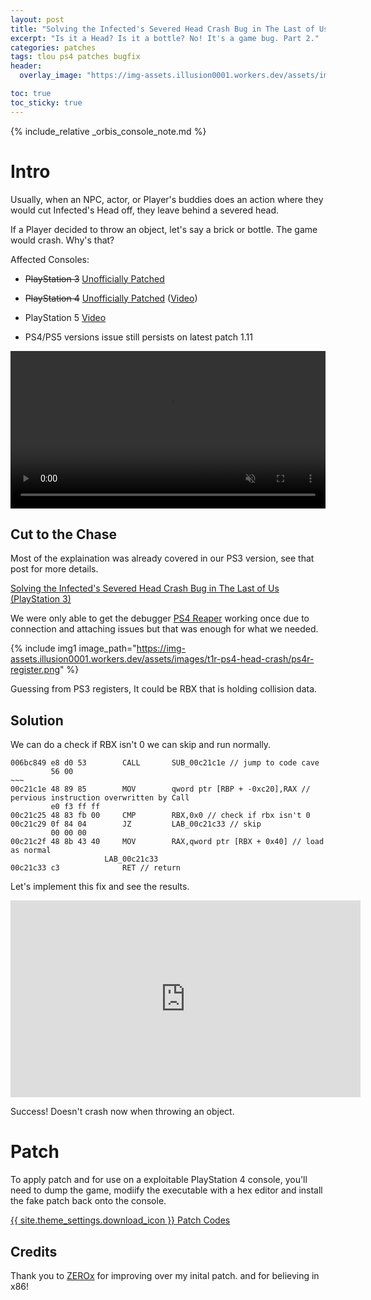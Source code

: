```yaml
---
layout: post
title: "Solving the Infected's Severed Head Crash Bug in The Last of Us (PlayStation 4)"
excerpt: "Is it a Head? Is it a bottle? No! It's a game bug. Part 2."
categories: patches
tags: tlou ps4 patches bugfix
header:
  overlay_image: "https://img-assets.illusion0001.workers.dev/assets/images/t1r-ps4-head-crash/t1r-head-banner.png"

toc: true
toc_sticky: true
---
```


{% include_relative _orbis_console_note.md %}

# Intro

Usually, when an NPC, actor, or Player's buddies does an action where they would cut Infected's Head off, they leave behind a severed head. 

If a Player decided to throw an object, let's say a brick or bottle. The game would crash. Why's that?

Affected Consoles:

- ~~PlayStation 3~~ [Unofficially Patched](/patches/2021/02/15/t1-head-crash-bug-fix/)

- ~~PlayStation 4~~ [Unofficially Patched](/patches/2021/02/16/t1r-head-crash-bug-fix/) ([Video](https://youtu.be/KCnMwV-jOoU))

- PlayStation 5 [Video](https://youtu.be/HQ7oOmx4mmg?t=127)

- PS4/PS5 versions issue still persists on latest patch 1.11

<div align="center">
<video width="100%" controls muted >
  <source src="https://img-assets.illusion0001.workers.dev/assets/images/t1r-ps4-head-crash/t1r-head-crash-before.mp4" type="video/mp4">
</video>
</div>

## Cut to the Chase

Most of the explaination was already covered in our PS3 version, see that post for more details.

[Solving the Infected's Severed Head Crash Bug in The Last of Us (PlayStation 3)](/patches/2021/02/15/t1-head-crash-bug-fix/)

We were only able to get the debugger [PS4 Reaper](https://www.psxhax.com/threads/ps4reaper-ps4-rte-debugger-and-trainer-maker-by-shiningami.6077/) working once due to connection and attaching issues but that was enough for what we needed.

{% include img1 image_path="https://img-assets.illusion0001.workers.dev/assets/images/t1r-ps4-head-crash/ps4r-register.png" %}

Guessing from PS3 registers, It could be RBX that is holding collision data.

## Solution

We can do a check if RBX isn't 0 we can skip and run normally.

```
006bc849 e8 d0 53        CALL       SUB_00c21c1e // jump to code cave
         56 00
~~~
00c21c1e 48 89 85        MOV        qword ptr [RBP + -0xc20],RAX // pervious instruction overwritten by Call
         e0 f3 ff ff
00c21c25 48 83 fb 00     CMP        RBX,0x0 // check if rbx isn't 0
00c21c29 0f 84 04        JZ         LAB_00c21c33 // skip
         00 00 00
00c21c2f 48 8b 43 40     MOV        RAX,qword ptr [RBX + 0x40] // load as normal
                     LAB_00c21c33
00c21c33 c3              RET // return
```

Let's implement this fix and see the results.

<div align="center" class="responsive-video-container">
<iframe width="560" height="315" src="https://www.youtube.com/embed/a5QEZGT7HOU?start=10" frameborder="0" allow="accelerometer; autoplay; clipboard-write; encrypted-media; gyroscope; picture-in-picture" allowfullscreen></iframe>
</div>

Success! Doesn't crash now when throwing an object.

# Patch

To apply patch and for use on a exploitable PlayStation 4 console, you'll need to dump the game, modiify the executable with a hex editor and install the fake patch back onto the console.

<a href="https://github.com/GoldHEN/GoldHEN_Patch_Repository/blob/3f8d6875f60c0969d674ed31c3dc1f4ad0619720/patches/xml/TheLastOfUs1-Orbis.xml#L23" class="button" role="button">{{ site.theme_settings.download_icon }} Patch Codes</a>

## Credits

Thank you to [ZEROx](https://www.youtube.com/user/ZEROx2085) for improving over my inital patch. and for believing in x86!
